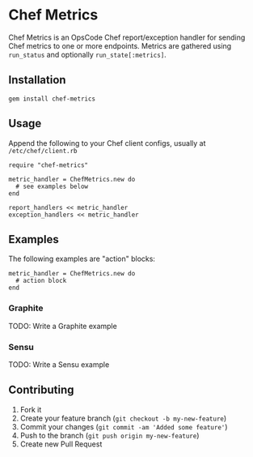 # Chef Metrics

Chef Metrics is an OpsCode Chef report/exception handler for sending
Chef metrics to one or more endpoints. Metrics are gathered using
`run_status` and optionally `run_state[:metrics]`.

## Installation

    gem install chef-metrics

## Usage

Append the following to your Chef client configs, usually at `/etc/chef/client.rb`

    require "chef-metrics"

    metric_handler = ChefMetrics.new do
      # see examples below
    end

    report_handlers << metric_handler
    exception_handlers << metric_handler

## Examples

The following examples are "action" blocks:

    metric_handler = ChefMetrics.new do
      # action block
    end

### Graphite

TODO: Write a Graphite example

### Sensu

TODO: Write a Sensu example

## Contributing

1. Fork it
2. Create your feature branch (`git checkout -b my-new-feature`)
3. Commit your changes (`git commit -am 'Added some feature'`)
4. Push to the branch (`git push origin my-new-feature`)
5. Create new Pull Request

